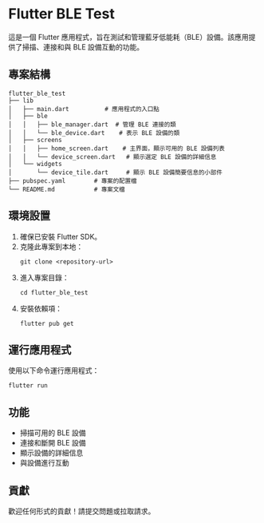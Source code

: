 # Flutter BLE Test

這是一個 Flutter 應用程式，旨在測試和管理藍牙低能耗（BLE）設備。該應用提供了掃描、連接和與 BLE 設備互動的功能。

## 專案結構

```
flutter_ble_test
├── lib
│   ├── main.dart          # 應用程式的入口點
│   ├── ble
│   │   ├── ble_manager.dart  # 管理 BLE 連接的類
│   │   └── ble_device.dart    # 表示 BLE 設備的類
│   ├── screens
│   │   ├── home_screen.dart    # 主界面，顯示可用的 BLE 設備列表
│   │   └── device_screen.dart   # 顯示選定 BLE 設備的詳細信息
│   └── widgets
│       └── device_tile.dart     # 顯示 BLE 設備簡要信息的小部件
├── pubspec.yaml        # 專案的配置檔
└── README.md           # 專案文檔
```

## 環境設置

1. 確保已安裝 Flutter SDK。
2. 克隆此專案到本地：
   ```
   git clone <repository-url>
   ```
3. 進入專案目錄：
   ```
   cd flutter_ble_test
   ```
4. 安裝依賴項：
   ```
   flutter pub get
   ```

## 運行應用程式

使用以下命令運行應用程式：
```
flutter run
```

## 功能

- 掃描可用的 BLE 設備
- 連接和斷開 BLE 設備
- 顯示設備的詳細信息
- 與設備進行互動

## 貢獻

歡迎任何形式的貢獻！請提交問題或拉取請求。